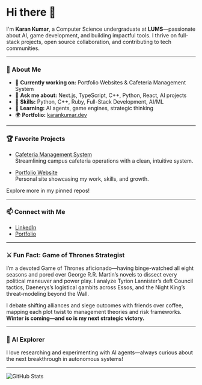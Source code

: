 # Hi there 👋

I'm **Karan Kumar**, a Computer Science undergraduate at **LUMS**—passionate about AI, game development, and building impactful tools. I thrive on full-stack projects, open source collaboration, and contributing to tech communities.

---

### 🚀 About Me

- 🔭 **Currently working on:** Portfolio Websites & Cafeteria Management System
- 💬 **Ask me about:** Next.js, TypeScript, C++, Python, React, AI projects
- 🧠 **Skills:** Python, C++, Ruby, Full-Stack Development, AI/ML
- 🌱 **Learning:** AI agents, game engines, strategic thinking
- 🌍 **Portfolio:** [karankumar.dev](https://karankumar.dev)

---

### 🏆 Favorite Projects

- [Cafeteria Management System](https://github.com/karankumar24/CafeteriaManagementSystem)  
  Streamlining campus cafeteria operations with a clean, intuitive system.

- [Portfolio Website](https://github.com/karankumar24/karanWebsite)  
  Personal site showcasing my work, skills, and growth.

Explore more in my pinned repos!

---

### 📫 Connect with Me

- [LinkedIn](https://www.linkedin.com/in/karan-kumar-904141372)
- [Portfolio](https://karankumar.dev)

---

### ⚔️ Fun Fact: Game of Thrones Strategist

I’m a devoted Game of Thrones aficionado—having binge-watched all eight seasons and pored over George R.R. Martin’s novels to dissect every political maneuver and power play. I analyze Tyrion Lannister’s deft Council tactics, Daenerys’s logistical gambits across Essos, and the Night King’s threat-modeling beyond the Wall.

I debate shifting alliances and siege outcomes with friends over coffee, mapping each plot twist to management theories and risk frameworks.  
**Winter is coming—and so is my next strategic victory.**

---

### 🤖 AI Explorer

I love researching and experimenting with AI agents—always curious about the next breakthrough in autonomous systems!

---

![GitHub Stats](https://github-readme-stats.vercel.app/api?username=karankumar24&show_icons=true&hide_title=true)
